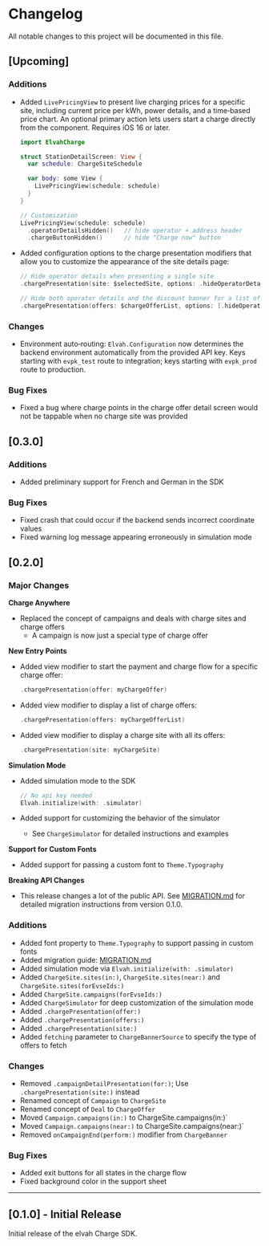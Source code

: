 # Changelog

All notable changes to this project will be documented in this file.

## [Upcoming]

### Additions
- Added `LivePricingView` to present live charging prices for a specific site, including current price per kWh, power details, and a time‑based price chart. An optional primary action lets users start a charge directly from the component. Requires iOS 16 or later.

	```swift
	import ElvahCharge

	struct StationDetailScreen: View {
	  var schedule: ChargeSiteSchedule

	  var body: some View {
	    LivePricingView(schedule: schedule)
	  }
	}

	// Customization
	LivePricingView(schedule: schedule)
	  .operatorDetailsHidden()   // hide operator + address header
	  .chargeButtonHidden()      // hide "Charge now" button
	```
	
- Added configuration options to the charge presentation modifiers that allow you to customize the appearance of the site details page:

	```swift
	// Hide operator details when presenting a single site
	.chargePresentation(site: $selectedSite, options: .hideOperatorDetails)

	// Hide both operator details and the discount banner for a list of offers
	.chargePresentation(offers: $chargeOfferList, options: [.hideOperatorDetails, .hideDiscountBanner])
	```

### Changes
- Environment auto‑routing: `Elvah.Configuration` now determines the backend environment automatically from the provided API key. Keys starting with `evpk_test` route to integration; keys starting with `evpk_prod` route to production.

### Bug Fixes
- Fixed a bug where charge points in the charge offer detail screen would not be tappable when no charge site was provided

## [0.3.0]

### Additions
- Added preliminary support for French and German in the SDK

### Bug Fixes
- Fixed crash that could occur if the backend sends incorrect coordinate values
- Fixed warning log message appearing erroneously in simulation mode

## [0.2.0]

### Major Changes

**Charge Anywhere**
- Replaced the concept of campaigns and deals with charge sites and charge offers
	- A campaign is now just a special type of charge offer

**New Entry Points**
- Added view modifier to start the payment and charge flow for a specific charge offer:

  ```swift
  .chargePresentation(offer: myChargeOffer)
  ```
- Added view modifier to display a list of charge offers:

  ```swift
  .chargePresentation(offers: myChargeOfferList)
  ```
- Added view modifier to display a charge site with all its offers:

  ```swift
  .chargePresentation(site: myChargeSite)
  ```

**Simulation Mode**
- Added simulation mode to the SDK

  ```swift
  // No api key needed
  Elvah.initialize(with: .simulator)
  ```
- Added support for customizing the behavior of the simulator 
	- See `ChargeSimulator` for detailed instructions and examples

**Support for Custom Fonts**
- Added support for passing a custom font to `Theme.Typography`

**Breaking API Changes**
- This release changes a lot of the public API. See [MIGRATION.md](MIGRATION.md) for detailed migration instructions from version 0.1.0.

### Additions
- Added font property to `Theme.Typography` to support passing in custom fonts
- Added migration guide: [MIGRATION.md](MIGRATION.md)
- Added simulation mode via `Elvah.initialize(with: .simulator)`
- Added `ChargeSite.sites(in:)`, `ChargeSite.sites(near:)` and `ChargeSite.sites(forEvseIds:)`
- Added `ChargeSite.campaigns(forEvseIds:)`
- Added `ChargeSimulator` for deep customization of the simulation mode
- Added `.chargePresentation(offer:)`
- Added `.chargePresentation(offers:)`
- Added `.chargePresentation(site:)`
- Added `fetching` parameter to `ChargeBannerSource` to specify the type of offers to fetch

### Changes
- Removed `.campaignDetailPresentation(for:)`; Use `.chargePresentation(site:)` instead
- Renamed concept of `Campaign` to `ChargeSite`
- Renamed concept of `Deal` to `ChargeOffer`
- Moved `Campaign.campaigns(in:)` to ChargeSite.campaigns(in:)`
- Moved `Campaign.campaigns(near:)` to ChargeSite.campaigns(near:)`
- Removed `onCampaignEnd(perform:)` modifier from `ChargeBanner`

### Bug Fixes
- Added exit buttons for all states in the charge flow
- Fixed background color in the support sheet

---

## [0.1.0] - Initial Release

Initial release of the elvah Charge SDK.
